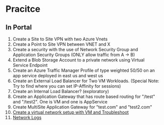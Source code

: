 # Pracitce

## In Portal  
1) Create a Site to Site VPN with two Azure Vnets
2) Create a Point to Site VPN between VNET and X
3) Create a security with the use of Network Security Group and Application Security Groups (ONLY allow traffic from A -> B)
4) Extend a Blob Storage Account to a private network using Virtual Service Endpoint  
5) Create an Azure Traffic Manager Profile of type weighted 50/50 on an app service deployed in east us and west us
6) Create an External Load Balancer for Two VM Workloads. (Special Note: Try to find where you can set IP-Affinity for sessions)
7) Create an Internal Load Balancer? (exploratory)
8) Create an Application Gateway that has route based routing for "/test" and "/test2".  One is VM and one is AppService
9) Create MultiSite Application Gateway for "test.com" and "test2.com"
10) [Create a virtual network setup with VM and Troubleshoot](https://docs.microsoft.com/en-us/learn/modules/troubleshoot-azure-network-infrastructure/3-exercise-troubleshoot-networking-with-network-watcher)
11) [Network Logs](https://docs.microsoft.com/en-us/learn/modules/troubleshoot-azure-network-infrastructure/5-exercise-troubleshoot-networking-with-network-watcher-metrics-logs)
